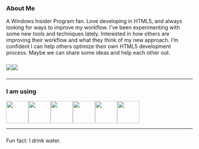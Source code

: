 ### About Me
<p>A Windows Insider Program fan. Love developing in HTML5, and always looking for ways to improve my workflow. I’ve been experimenting with some new tools and techniques lately. Interested in how others are improving their workflow and what they think of my new approach. I’m confident I can help others optimize their own HTML5 development process. Maybe we can share some ideas and help each other out.</p>

###

<div>
  <div style="display: flex;">
    <img src="https://github-readme-stats.vercel.app/api/top-langs/?username=GaoZi2014&layout=compact&show_icons=true&title_color=ffffff&icon_color=ffffff&text_color=ffffff&bg_color=2d2d2d" style="vertical-align: top;" />
    <img src="https://github-readme-stats.vercel.app/api?username=GaoZi2014&show_icons=true&title_color=ffffff&icon_color=ffffff&text_color=ffffff&bg_color=2d2d2d" />
  </div>
</div>

###

<hr>
<h3> I am using</h3>
<div>
  <div style="display: flex; flex-wrap: wrap;">
    <img style="width: 60px;" src="https://cdn.jsdelivr.net/gh/devicons/devicon@latest/icons/html5/html5-original.svg">
    <img style="width: 60px;" src="https://cdn.jsdelivr.net/gh/devicons/devicon@latest/icons/css3/css3-original.svg">
    <img style="width: 60px;" src="https://cdn.jsdelivr.net/gh/devicons/devicon@latest/icons/javascript/javascript-original.svg">
    <img style="width: 60px" src="https://cdn.jsdelivr.net/gh/devicons/devicon@latest/icons/nodejs/nodejs-original.svg">
    <img style="width: 60px;" src="https://cdn.jsdelivr.net/gh/devicons/devicon@latest/icons/python/python-original.svg">
    <img style="width: 60px;" src="https://cdn.jsdelivr.net/gh/devicons/devicon@latest/icons/vscode/vscode-original.svg">
  </div>
</div>
<hr>

###

<p align="left">Fun fact: I drink water.</p>

###
